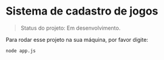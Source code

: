 <h1>Sistema de cadastro de jogos</h1>

> Status do projeto: Em desenvolvimento.

Para rodar esse projeto na sua máquina, por favor digite:

```
node app.js

```
